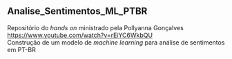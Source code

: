 ## Analise_Sentimentos_ML_PTBR

Repositório do _hands on_ ministrado pela Pollyanna Gonçalves<br>
https://www.youtube.com/watch?v=rEiYC6WkbQU<br>
Construção de um modelo de _machine learning_ para análise de sentimentos em PT-BR
